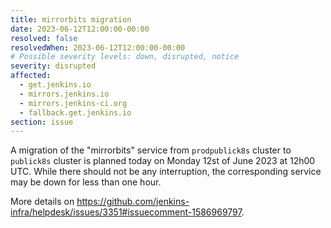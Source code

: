 ```yaml
---
title: mirrorbits migration
date: 2023-06-12T12:00:00-00:00
resolved: false
resolvedWhen: 2023-06-12T12:00:00-00:00
# Possible severity levels: down, disrupted, notice
severity: disrupted
affected:
  - get.jenkins.io
  - mirrors.jenkins.io
  - mirrors.jenkins-ci.org
  - fallback.get.jenkins.io
section: issue
---
```


<!-- [Final message]
Migration completed.

[Initial message] -->
A migration of the "mirrorbits" service from `prodpublick8s` cluster to `publick8s` cluster is planned today on Monday 12st of June 2023 at 12h00 UTC.
While there should not be any interruption, the corresponding service may be down for less than one hour.

More details on https://github.com/jenkins-infra/helpdesk/issues/3351#issuecomment-1586969797.
